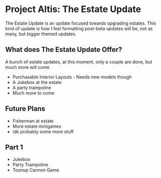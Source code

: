 # Project Altis: The Estate Update

The Estate Update is an update focused towards upgrading estates.
This kind of update is how I feel formatting post-beta updates will be, not as many, but bigger themed updates.

## What does The Estate Update Offer?
A bunch of estate updates, at this moment, only a couple are done, but much more will come
- Purchasable Interior Layouts - Needs new models though
- A Jukebox at the estate
- A party trampoline
- Much more to come

## Future Plans
- Fisherman at estate
- More estate minigames
- idk probably some more stuff

## Part 1
- Jukebox
- Party Trampoline
- Toonup Cannon Game
